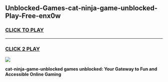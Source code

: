 
## Unblocked-Games-cat-ninja-game-unblocked-Play-Free-enx0w
<h3>
<a href="https://premium76.site?title=cat-ninja-game-unblocked&ref=23A">CLICK TO PLAY</a></h3>
<hr>

<h3>
<a href="https://premium76.site?title=cat-ninja-game-unblocked&ref=23A">CLICK 2 PLAY</a>
  
</h3>

<a href="https://premium76.site?title=cat-ninja-game-unblocked&ref=23A"><img src="https://clearcache.store/games.png"></a>


**cat-ninja-game-unblocked games unblocked: Your Gateway to Fun and Accessible Online Gaming**
